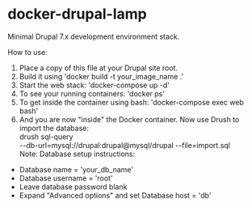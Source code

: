 # docker-drupal-lamp
Minimal Drupal 7.x development environment stack. <br/>

How to use:<br/>
1. Place a copy of this file at your Drupal site root.<br/>
2. Build it using 'docker build -t your_image_name .'<br/>
3. Start the web stack: 'docker-compose up -d'<br/>
4. To see your running containers: 'docker ps'<br/>
5. To get inside the container using bash: 'docker-compose exec web bash'<br/>
6. And you are now "inside" the Docker container. Now use Drush to import the database: <br/>
drush sql-query<br/> --db-url=mysql://drupal:drupal@mysql/drupal --file=import.sql<br/>
Note:
Database setup instructions:
- Database name = 'your_db_name'<br/>
- Database username = 'root'<br/>
- Leave database password blank<br/>
- Expand "Advanced options" and set Database host = 'db'<br/>

